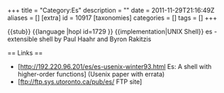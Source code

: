 +++
title = "Category:Es"
description = ""
date = 2011-11-29T21:16:49Z
aliases = []
[extra]
id = 10917
[taxonomies]
categories = []
tags = []
+++

{{stub}}
{{language
|hopl id=1729
}}
{{implementation|UNIX Shell}}
es - extensible shell by Paul Haahr and Byron Rakitzis

== Links ==
* [http://192.220.96.201/es/es-usenix-winter93.html Es: A shell with higher-order functions] (Usenix paper with errata)
* [ftp://ftp.sys.utoronto.ca/pub/es/ FTP site]
